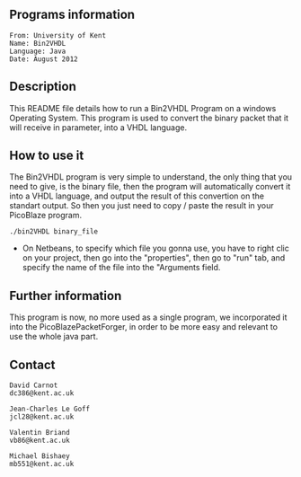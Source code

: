 ## Programs information

    From: University of Kent
    Name: Bin2VHDL
    Language: Java
    Date: August 2012


## Description

This README file details how to run a Bin2VHDL Program on a windows Operating
System.
This program is used to convert the binary packet that it will receive in 
parameter, into a VHDL language.


## How to use it

The Bin2VHDL program is very simple to understand, the only thing that you
need to give, is the binary file, then the program will automatically 
convert it into a VHDL language, and output the result of this convertion
on the standart output. So then you just need to copy / paste the result
in your PicoBlaze program.

    ./bin2VHDL binary_file

- On Netbeans, to specify which file you gonna use, you have to right clic
on your project, then go into the "properties", then go to "run" tab, and 
specify the name of the file into the "Arguments field.


## Further information

This program is now, no more used as a single program, we incorporated it
into the PicoBlazePacketForger, in order to be more easy and relevant
to use the whole java part.

## Contact

    David Carnot
    dc386@kent.ac.uk

    Jean-Charles Le Goff
    jcl28@kent.ac.uk

    Valentin Briand
    vb86@kent.ac.uk

    Michael Bishaey
    mb551@kent.ac.uk